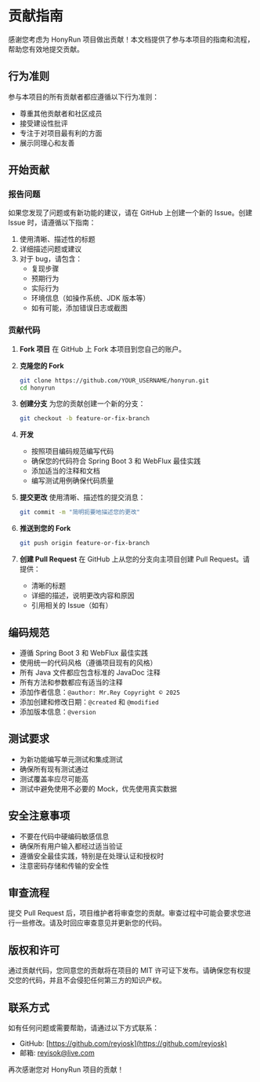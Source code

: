 # 贡献指南

感谢您考虑为 HonyRun 项目做出贡献！本文档提供了参与本项目的指南和流程，帮助您有效地提交贡献。

## 行为准则

参与本项目的所有贡献者都应遵循以下行为准则：

- 尊重其他贡献者和社区成员
- 接受建设性批评
- 专注于对项目最有利的方面
- 展示同理心和友善

## 开始贡献

### 报告问题

如果您发现了问题或有新功能的建议，请在 GitHub 上创建一个新的 Issue。创建 Issue 时，请遵循以下指南：

1. 使用清晰、描述性的标题
2. 详细描述问题或建议
3. 对于 bug，请包含：
   - 复现步骤
   - 预期行为
   - 实际行为
   - 环境信息（如操作系统、JDK 版本等）
   - 如有可能，添加错误日志或截图

### 贡献代码

1. **Fork 项目**
   在 GitHub 上 Fork 本项目到您自己的账户。

2. **克隆您的 Fork**
   ```bash
   git clone https://github.com/YOUR_USERNAME/honyrun.git
   cd honyrun
   ```

3. **创建分支**
   为您的贡献创建一个新的分支：
   ```bash
   git checkout -b feature-or-fix-branch
   ```

4. **开发**
   - 按照项目编码规范编写代码
   - 确保您的代码符合 Spring Boot 3 和 WebFlux 最佳实践
   - 添加适当的注释和文档
   - 编写测试用例确保代码质量

5. **提交更改**
   使用清晰、描述性的提交消息：
   ```bash
   git commit -m "简明扼要地描述您的更改"
   ```

6. **推送到您的 Fork**
   ```bash
   git push origin feature-or-fix-branch
   ```

7. **创建 Pull Request**
   在 GitHub 上从您的分支向主项目创建 Pull Request。请提供：
   - 清晰的标题
   - 详细的描述，说明更改内容和原因
   - 引用相关的 Issue（如有）

## 编码规范

- 遵循 Spring Boot 3 和 WebFlux 最佳实践
- 使用统一的代码风格（遵循项目现有的风格）
- 所有 Java 文件都应包含标准的 JavaDoc 注释
- 所有方法和参数都应有适当的注释
- 添加作者信息：`@author: Mr.Rey Copyright © 2025`
- 添加创建和修改日期：`@created` 和 `@modified`
- 添加版本信息：`@version`

## 测试要求

- 为新功能编写单元测试和集成测试
- 确保所有现有测试通过
- 测试覆盖率应尽可能高
- 测试中避免使用不必要的 Mock，优先使用真实数据

## 安全注意事项

- 不要在代码中硬编码敏感信息
- 确保所有用户输入都经过适当验证
- 遵循安全最佳实践，特别是在处理认证和授权时
- 注意密码存储和传输的安全性

## 审查流程

提交 Pull Request 后，项目维护者将审查您的贡献。审查过程中可能会要求您进行一些修改。请及时回应审查意见并更新您的代码。

## 版权和许可

通过贡献代码，您同意您的贡献将在项目的 MIT 许可证下发布。请确保您有权提交您的代码，并且不会侵犯任何第三方的知识产权。

## 联系方式

如有任何问题或需要帮助，请通过以下方式联系：

- GitHub: [https://github.com/reyiosk](https://github.com/reyiosk)
- 邮箱: reyisok@live.com

再次感谢您对 HonyRun 项目的贡献！